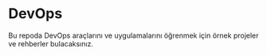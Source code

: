# DevOps
Bu repoda DevOps araçlarını ve uygulamalarını öğrenmek için örnek projeler ve rehberler bulacaksınız.
